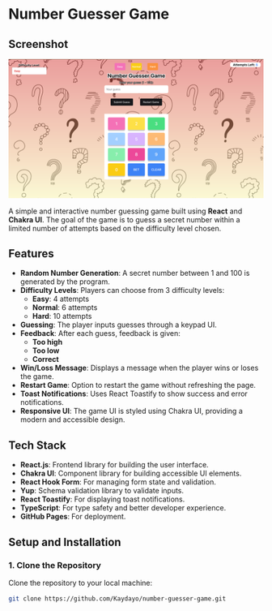 # Number Guesser Game

## Screenshot

![Number Guesser Game Screenshot](./public/project.png)

A simple and interactive number guessing game built using **React** and **Chakra UI**. The goal of the game is to guess a secret number within a limited number of attempts based on the difficulty level chosen.

## Features

- **Random Number Generation**: A secret number between 1 and 100 is generated by the program.
- **Difficulty Levels**: Players can choose from 3 difficulty levels:
  - **Easy**: 4 attempts
  - **Normal**: 6 attempts
  - **Hard**: 10 attempts
- **Guessing**: The player inputs guesses through a keypad UI.
- **Feedback**: After each guess, feedback is given:
  - **Too high**
  - **Too low**
  - **Correct**
- **Win/Loss Message**: Displays a message when the player wins or loses the game.
- **Restart Game**: Option to restart the game without refreshing the page.
- **Toast Notifications**: Uses React Toastify to show success and error notifications.
- **Responsive UI**: The game UI is styled using Chakra UI, providing a modern and accessible design.

## Tech Stack

- **React.js**: Frontend library for building the user interface.
- **Chakra UI**: Component library for building accessible UI elements.
- **React Hook Form**: For managing form state and validation.
- **Yup**: Schema validation library to validate inputs.
- **React Toastify**: For displaying toast notifications.
- **TypeScript**: For type safety and better developer experience.
- **GitHub Pages**: For deployment.

## Setup and Installation

### 1. Clone the Repository

Clone the repository to your local machine:

```bash
git clone https://github.com/Kaydayo/number-guesser-game.git
